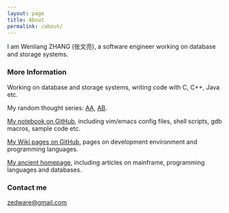 ```yaml
---
layout: page
title: About
permalink: /about/
---
```


I am Wenliang ZHANG (张文亮), a software engineer working on database and storage systems.

### More Information

Working on database and storage systems, writing code with C, C++, Java etc.

My random thought series: [AA](https://zedware.github.io/RANDOM-THOUGHT-AA/), [AB](https://zedware.github.io/RANDOM-THOUGHT-AB/).

[My notebook on GitHub](https://github.com/zedware/notebook), including vim/emacs config files, shell scripts, gdb macros, sample code etc.

[My Wiki pages on GitHub](https://github.com/zedware/notebook/wiki), pages on development environment and programming languages.

[My ancient homepage](https://zedware.github.io/homepage), including articles on mainframe, programming languages and databases.

### Contact me

[zedware@gmail.com](mailto:zedware@gmail.com)
